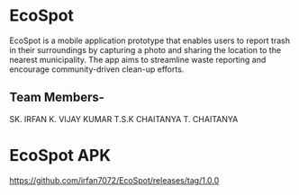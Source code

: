 # EcoSpot 

EcoSpot is a mobile application prototype that enables users to report trash in their surroundings by capturing a photo and sharing the location to the nearest municipality. The app aims to streamline waste reporting and encourage community-driven clean-up efforts.


## Team Members-

SK. IRFAN
K. VIJAY KUMAR
T.S.K CHAITANYA
T. CHAITANYA

# EcoSpot APK 
https://github.com/irfan7072/EcoSpot/releases/tag/1.0.0
